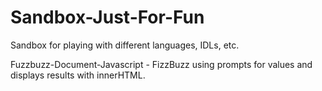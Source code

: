 # Sandbox-Just-For-Fun
Sandbox for playing with different languages, IDLs, etc.

Fuzzbuzz-Document-Javascript - FizzBuzz using prompts for values and displays results with innerHTML.
